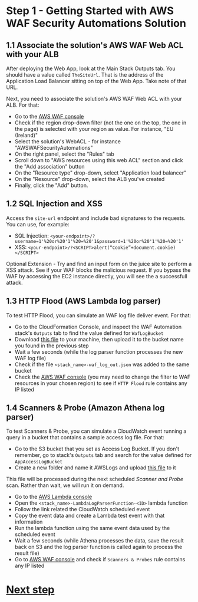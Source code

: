 # Step 1 - Getting Started with AWS WAF Security Automations Solution

## 1.1 Associate the solution's AWS WAF Web ACL with your ALB

After deploying the Web App, look at the Main Stack Outputs tab. You should have a value called `TheSiteUrl`. That is the address of the Application Load Balancer sitting on top of the Web App. Take note of that URL.

Next, you need to associate the solution's AWS WAF Web ACL with your ALB. For that:
* Go to the [AWS WAF console](https://console.aws.amazon.com/wafv2/home?#/webacls)
* Check if the region drop-down filter (not the one on the top, the one in the page) is selected with your region as value. For instance, "EU (Ireland)"
* Select the solution's WebACL - for instance "AWSWAFSecurityAutomations"
* On the right panel, select the "Rules" tab
* Scroll down to "AWS resources using this web ACL" section and click the "Add association" button
* On the "Resource type" drop-down, select "Application load balancer"
* On the "Resource" drop-down, select the ALB you've created
* Finally, click the "Add" button.


## 1.2 SQL Injection and XSS

Access the `site-url` endpoint and include bad signatures to the requests. You can use, for example:

* SQL Injection: `<your-endpoint>/?username=1'%20or%20'1'%20=%20'1&password=1'%20or%20'1'%20=%20'1'`
* XSS: `<your-endpoint>/?<SCRIPT>alert(“Cookie”+document.cookie)</SCRIPT>`

Optional Extension - Try and find an input form on the juice site to perform a XSS attack. See if your WAF blocks the malicious request.
If you bypass the WAF by accessing the EC2 instance directly, you will see the a successfull attack.

## 1.3 HTTP Flood (AWS Lambda log parser)

To test HTTP Flood, you can simulate an WAF log file deliver event. For that:

* Go to the CloudFormation Console, and inspect the WAF Automation stack's `Outputs` tab to find the value defined for `WafLogBucket`
* Download [this file](files/waf-access-log-sample.gz) to your machine, then upload it to the bucket name you found in the previous step
* Wait a few seconds (while the log parser function processes the new WAF log file)
* Check if the file `<stack_name>-waf_log_out.json` was added to the same bucket
* Check the [AWS WAF console](https://console.aws.amazon.com/wafv2/home?#/webacls) (you may need to change the filter to WAF resources in your chosen region) to see if `HTTP Flood` rule contains any IP listed

## 1.4 Scanners & Probe (Amazon Athena log parser)

To test Scanners & Probe, you can simulate a CloudWatch event running a query in a bucket that contains a sample access log file.
For that:
* Go to the S3 bucket that you set as Access Log Bucket. If you don't remember, go to stack's `Outputs` tab and search for the value defined for `AppAccessLogBucket`
* Create a new folder and name it AWSLogs and upload [this file](files/alb-access-log-sample.gz) to it

This file will be processed during the next scheduled *Scanner and Probe* scan. Rather than wait, we will run it on demand.

* Go to the [AWS Lambda console](https://console.aws.amazon.com/lambda/home)
* Open the `<stack_name>-LambdaLogParserFunction-<ID>` lambda function
* Follow the link related the CloudWatch scheduled event
* Copy the event data and create a Lambda test event with that information
* Run the lambda function using the same event data used by the scheduled event
* Wait a few seconds (while Athena processes the data, save the result back on S3 and the log parser function is called again to process the result file)
* Go to [AWS WAF console](https://console.aws.amazon.com/wafv2/home?#/webacls) and check if `Scanners & Probes` rule contains any IP listed

# [Next step](step-2.md)
